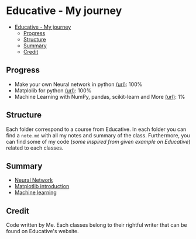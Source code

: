 # Educative - My journey
- [Educative - My journey](#educative---my-journey)
  - [Progress](#progress)
  - [Structure](#structure)
  - [Summary](#summary)
  - [Credit](#credit)
## Progress
- Make your own Neural network in python [(url)](https://www.educative.io/courses/make-your-own-neural-network-in-python): 100%
- Matplolib for python [(url)](https://www.educative.io/courses/matplotlib-for-python-visually-represent-data-with-plots): 100%
- Machine Learning with NumPy, pandas, scikit-learn and More [(url)](https://www.educative.io/courses/machine-learning-numpy-pandas-scikit-learn): 1%

## Structure
Each folder correspond to a course from Educative. In each folder you can find a `note.md` with all my notes and summary of the class. Furthermore, you can find some of my code (*some inspired from given example on Educative*) related to each classes.

## Summary
- [Neural Network](https://github.com/Tfloow/Educative/blob/main/Make_your_neural_network/Note.md)
- [Matplotlib introduction](https://github.com/Tfloow/Educative/blob/main/Matplotlib_for_Python/note.md)
- [Machine learning](https://github.com/Tfloow/Educative/blob/main/Machine_learning/note.md)

## Credit
Code written by Me. Each classes belong to their rightful writer that can be found on Educative's website.

[educative]:https://www.educative.io
[neural-intro]:https://www.educative.io/courses/make-your-own-neural-network-in-python
[matplotlib-intro]:https://www.educative.io/courses/matplotlib-for-python-visually-represent-data-with-plots